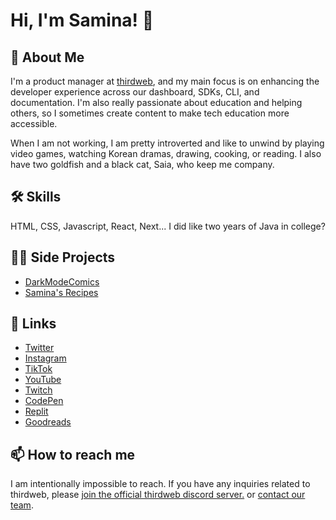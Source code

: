 
# Hi, I'm Samina! 👋

## 🚀 About Me
I'm a product manager at [thirdweb](https://thirdweb.com), and my main focus is on enhancing the developer experience across our dashboard, SDKs, CLI, and documentation. I'm also really passionate about education and helping others, so I sometimes create content to make tech education more accessible.

When I am not working, I am pretty introverted and like to unwind by playing video games, watching Korean dramas, drawing, cooking, or reading. I also have two goldfish and a black cat, Saia, who keep me company.

## 🛠 Skills
HTML, CSS, Javascript, React, Next... I did like two years of Java in college?

## 👩‍💻 Side Projects
- [DarkModeComics](https://twitter.com/darkmodecomics) 
- [Samina's Recipes](https://samina.recipes)

## 🔗 Links
- [Twitter](https://twitter.com/saminacodes) 
- [Instagram](https://instagram.com/saminacodes) 
- [TikTok](https://tiktok.com/@saminacodes) 
- [YouTube](https://www.youtube.com/channel/UCOn_EdNjkpZV-_3_UKf5JKg) 
- [Twitch](https://twitch.tv/saminacodes) 
- [CodePen](https://codepen.io/saminacodes)
- [Replit](https://replit.com/@saminacodes)
- [Goodreads](https://goodreads.com/saminacodes)

## 📫 How to reach me
I am intentionally impossible to reach. If you have any inquiries related to thirdweb, please [join the official thirdweb discord server.](https://discord.gg/thirdweb) or [contact our team](https://thirdweb.com/contact-us). 

